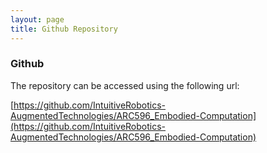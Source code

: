 ```yaml
---
layout: page
title: Github Repository
---
```


### Github

The repository can be accessed using the following url:

[https://github.com/IntuitiveRobotics-AugmentedTechnologies/ARC596_Embodied-Computation](https://github.com/IntuitiveRobotics-AugmentedTechnologies/ARC596_Embodied-Computation)

